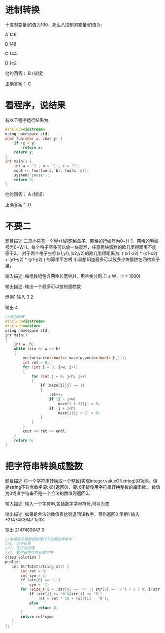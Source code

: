 # 进制转换
十进制变量i的值为100，那么八进制的变量i的值为:

A 146

B 148

C 144

D 142

他的回答： B (错误)

正确答案： C
# 看程序，说结果

有以下程序运行结果为:
```c
#include<iostream>
using namespace std;
char fun(char x, char y) {
	if (x < y)
		return x;
	return y;
}
int main() {
	int a = '1', b = '1', c = '2';
	cout << fun(fun(a, b), fun(b, c));
	system("pause");
	return 0;
}
```
他的回答： A (错误)

正确答案： D

# 不要二
题目描述
二货小易有一个W*H的网格盒子，网格的行编号为0~H-1，网格的列编号为0~W-1。每个格子至多可以放一块蛋糕，任意两块蛋糕的欧几里得距离不能等于2。
对于两个格子坐标(x1,y1),(x2,y2)的欧几里得距离为:
( (x1-x2) * (x1-x2) + (y1-y2) * (y1-y2) ) 的算术平方根
小易想知道最多可以放多少块蛋糕在网格盒子里。

输入描述:
每组数组包含网格长宽W,H，用空格分割.(1 ≤ W、H ≤ 1000)

输出描述:
输出一个最多可以放的蛋糕数

示例1
输入
3 2

输出
4

```c
//暴力破解
#include<iostream>
#include<vector>
using namespace std;
int main()
{
	int w, h;
	while (cin >> w >> h)
	{
        vector<vector<bool>> maze(w,vector<bool>(h,1));
		int ret = 0;
		for (int i = 0; i<w; i++)
		{
			for (int j = 0; j<h; j++)
			{
				if (maze[i][j] == 1)
				{
					ret++;
					if (i + 2<w)
						maze[i + 2][j] = 0;
					if (j + 2<h)
						maze[i][j + 2] = 0;
				}
			}
		}
		cout << ret << endl;
	}
	return 0;
}
```
# 把字符串转换成整数
题目描述
将一个字符串转换成一个整数(实现Integer.valueOf(string)的功能，但是string不符合数字要求时返回0)，要求不能使用字符串转换整数的库函数。 数值为0或者字符串不是一个合法的数值则返回0。

输入描述:
输入一个字符串,包括数字字母符号,可以为空

输出描述:
如果是合法的数值表达则返回该数字，否则返回0
示例1
输入
+2147483647
    1a33

输出
2147483647
    0
 ```c
//本题的关键是要处理几个关键边界条件：
//1. 空字符串
//2. 正负号处理
//3. 数字串中存在非法字符
class Solution {
public:
	int StrToInt(string str) {
		int ret = 0;
		int sym = 1;
		if (str[0] == '-')
			sym = -1;
		for (size_t i = (str[0] == '-' || str[0] == '+') ? 1 : 0; i<str.size(); i++){
			if (str[i] >= '0'&&str[i] <= '9')
				ret = ret * 10 + (str[i] - '0');
			else
				return 0;
		}
		return ret*sym;
	}
};
```
